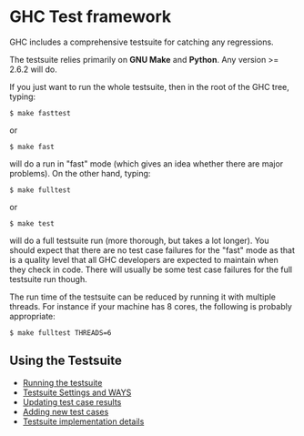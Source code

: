 # GHC Test framework


GHC includes a comprehensive testsuite for catching any regressions.


The testsuite relies primarily on **GNU Make** and **Python**. Any version \>= 2.6.2 will do.


If you just want to run the whole testsuite, then in the root of the GHC tree, typing:

```wiki
$ make fasttest
```


or

```wiki
$ make fast
```


will do a run in "fast" mode (which gives an idea whether there are major problems). On the other hand, typing:

```wiki
$ make fulltest
```


or

```wiki
$ make test
```


will do a full testsuite run (more thorough, but takes a lot longer). You should expect that there are no test case failures for the "fast" mode as that is a quality level that all GHC developers are expected to maintain when they check in code. There will usually be some test case failures for the full testsuite run though.


The run time of the testsuite can be reduced by running it with multiple threads. For instance if your machine has 8 cores, the following is probably appropriate:

```wiki
$ make fulltest THREADS=6
```

## Using the Testsuite

- [Running the testsuite](building/running-tests/running)
- [Testsuite Settings and WAYS](building/running-tests/settings)
- [Updating test case results](building/running-tests/updating)
- [Adding new test cases](building/running-tests/adding)
- [Testsuite implementation details](building/running-tests/details)